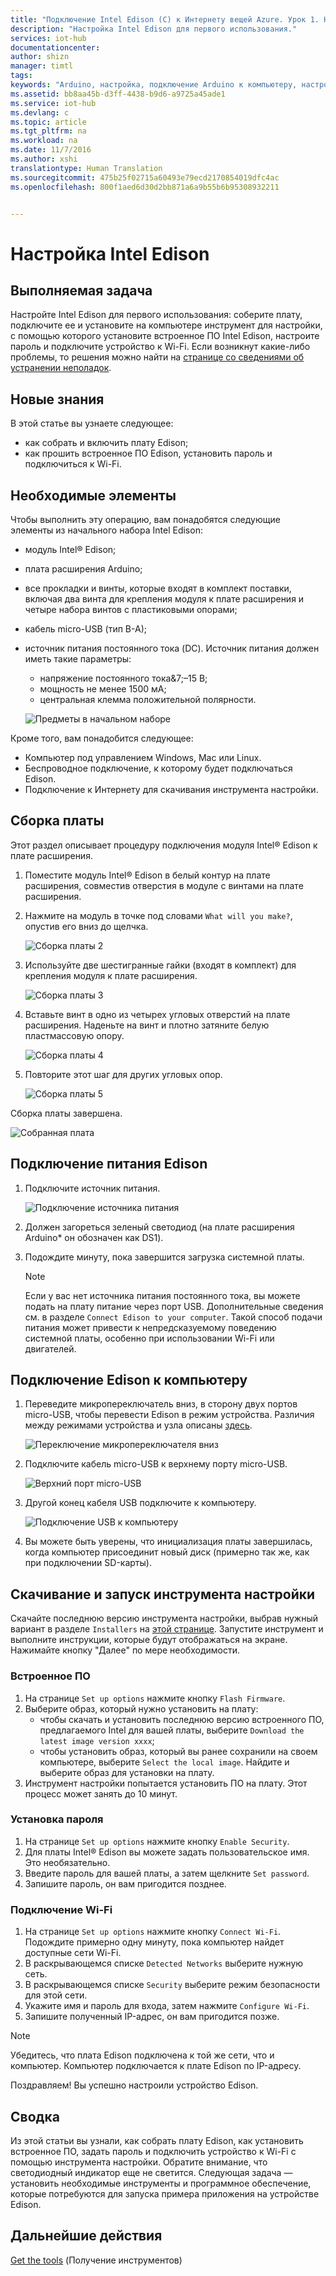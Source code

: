 ```yaml
---
title: "Подключение Intel Edison (C) к Интернету вещей Azure. Урок 1. Настройка устройства | Документация Майкрософт"
description: "Настройка Intel Edison для первого использования."
services: iot-hub
documentationcenter: 
author: shizn
manager: timtl
tags: 
keywords: "Arduino, настройка, подключение Arduino к компьютеру, настройка Arduino, плата Arduino"
ms.assetid: bb8aa45b-d3ff-4438-b9d6-a9725a45ade1
ms.service: iot-hub
ms.devlang: c
ms.topic: article
ms.tgt_pltfrm: na
ms.workload: na
ms.date: 11/7/2016
ms.author: xshi
translationtype: Human Translation
ms.sourcegitcommit: 475b25f02715a60493e79ecd2170854019dfc4ac
ms.openlocfilehash: 800f1aed6d30d2bb871a6a9b55b6b95308932211


---
```

# <a name="configure-your-intel-edison"></a>Настройка Intel Edison
## <a name="what-you-will-do"></a>Выполняемая задача
Настройте Intel Edison для первого использования: соберите плату, подключите ее и установите на компьютере инструмент для настройки, с помощью которого установите встроенное ПО Intel Edison, настроите пароль и подключите устройство к Wi-Fi. Если возникнут какие-либо проблемы, то решения можно найти на [странице со сведениями об устранении неполадок][troubleshooting].

## <a name="what-you-will-learn"></a>Новые знания
В этой статье вы узнаете следующее:

* как собрать и включить плату Edison;
* как прошить встроенное ПО Edison, установить пароль и подключиться к Wi-Fi.

## <a name="what-you-need"></a>Необходимые элементы
Чтобы выполнить эту операцию, вам понадобятся следующие элементы из начального набора Intel Edison:

* модуль Intel® Edison;
* плата расширения Arduino;
* все прокладки и винты, которые входят в комплект поставки, включая два винта для крепления модуля к плате расширения и четыре набора винтов с пластиковыми опорами;
* кабель micro-USB (тип B-A);
* источник питания постоянного тока (DC). Источник питания должен иметь такие параметры:
  - напряжение постоянного тока&7;–15 В;
  - мощность не менее 1500 мА;
  - центральная клемма положительной полярности.

  ![Предметы в начальном наборе](media/iot-hub-intel-edison-lessons/lesson1/kit.png)

Кроме того, вам понадобится следующее:

* Компьютер под управлением Windows, Mac или Linux.
* Беспроводное подключение, к которому будет подключаться Edison.
* Подключение к Интернету для скачивания инструмента настройки.

## <a name="assemble-your-board"></a>Сборка платы

Этот раздел описывает процедуру подключения модуля Intel® Edison к плате расширения.

1. Поместите модуль Intel® Edison в белый контур на плате расширения, совместив отверстия в модуле с винтами на плате расширения.

2. Нажмите на модуль в точке под словами `What will you make?`, опустив его вниз до щелчка.

   ![Сборка платы 2](media/iot-hub-intel-edison-lessons/lesson1/assemble_board2.jpg)

3. Используйте две шестигранные гайки (входят в комплект) для крепления модуля к плате расширения.

   ![Сборка платы 3](media/iot-hub-intel-edison-lessons/lesson1/assemble_board3.jpg)

4. Вставьте винт в одно из четырех угловых отверстий на плате расширения. Наденьте на винт и плотно затяните белую пластмассовую опору.

   ![Сборка платы 4](media/iot-hub-intel-edison-lessons/lesson1/assemble_board4.jpg)

5. Повторите этот шаг для других угловых опор.

   ![Сборка платы 5](media/iot-hub-intel-edison-lessons/lesson1/assemble_board5.jpg)

Сборка платы завершена.

   ![Собранная плата](media/iot-hub-intel-edison-lessons/lesson1/assembled_board.jpg)

## <a name="power-up-edison"></a>Подключение питания Edison

1. Подключите источник питания.

   ![Подключение источника питания](media/iot-hub-intel-edison-lessons/lesson1/plug_power.jpg)

2. Должен загореться зеленый светодиод (на плате расширения Arduino* он обозначен как DS1).

3. Подождите минуту, пока завершится загрузка системной платы.

   > [!NOTE]
   > Если у вас нет источника питания постоянного тока, вы можете подать на плату питание через порт USB. Дополнительные сведения см. в разделе `Connect Edison to your computer`. Такой способ подачи питания может привести к непредсказуемому поведению системной платы, особенно при использовании Wi-Fi или двигателей.

## <a name="connect-edison-to-your-computer"></a>Подключение Edison к компьютеру

1. Переведите микропереключатель вниз, в сторону двух портов micro-USB, чтобы перевести Edison в режим устройства. Различия между режимами устройства и узла описаны [здесь](https://software.intel.com/en-us/node/628233#usb-device-mode-vs-usb-host-mode).

   ![Переключение микропереключателя вниз](media/iot-hub-intel-edison-lessons/lesson1/toggle_down_microswitch.jpg)

2. Подключите кабель micro-USB к верхнему порту micro-USB.

   ![Верхний порт micro-USB](media/iot-hub-intel-edison-lessons/lesson1/top_usbport.jpg)

3. Другой конец кабеля USB подключите к компьютеру.

   ![Подключение USB к компьютеру](media/iot-hub-intel-edison-lessons/lesson1/computer_usb.jpg)

4. Вы можете быть уверены, что инициализация платы завершилась, когда компьютер присоединит новый диск (примерно так же, как при подключении SD-карты).

## <a name="download-and-run-the-configuration-tool"></a>Скачивание и запуск инструмента настройки
Скачайте последнюю версию инструмента настройки, выбрав нужный вариант в разделе `Installers` на [этой странице](https://software.intel.com/en-us/iot/hardware/edison/downloads). Запустите инструмент и выполните инструкции, которые будут отображаться на экране. Нажимайте кнопку "Далее" по мере необходимости.

### <a name="flash-firmware"></a>Встроенное ПО
1. На странице `Set up options` нажмите кнопку `Flash Firmware`.
2. Выберите образ, который нужно установить на плату:
   - чтобы скачать и установить последнюю версию встроенного ПО, предлагаемого Intel для вашей платы, выберите `Download the latest image version xxxx`;
   - чтобы установить образ, который вы ранее сохранили на своем компьютере, выберите `Select the local image`. Найдите и выберите образ для установки на плату.
3. Инструмент настройки попытается установить ПО на плату. Этот процесс может занять до 10 минут.

### <a name="set-password"></a>Установка пароля
1. На странице `Set up options` нажмите кнопку `Enable Security`.
2. Для платы Intel® Edison вы можете задать пользовательское имя. Это необязательно.
3. Введите пароль для вашей платы, а затем щелкните `Set password`.
4. Запишите пароль, он вам пригодится позднее.

### <a name="connect-wi-fi"></a>Подключение Wi-Fi
1. На странице `Set up options` нажмите кнопку `Connect Wi-Fi`. Подождите примерно одну минуту, пока компьютер найдет доступные сети Wi-Fi.
2. В раскрывающемся списке `Detected Networks` выберите нужную сеть.
3. В раскрывающемся списке `Security` выберите режим безопасности для этой сети.
4. Укажите имя и пароль для входа, затем нажмите `Configure Wi-Fi`.
5. Запишите полученный IP-адрес, он вам пригодится позже.

> [!NOTE]
> Убедитесь, что плата Edison подключена к той же сети, что и компьютер. Компьютер подключается к плате Edison по IP-адресу.

Поздравляем! Вы успешно настроили устройство Edison.

## <a name="summary"></a>Сводка
Из этой статьи вы узнали, как собрать плату Edison, как установить встроенное ПО, задать пароль и подключить устройство к Wi-Fi с помощью инструмента настройки. Обратите внимание, что светодиодный индикатор еще не светится. Следующая задача — установить необходимые инструменты и программное обеспечение, которые потребуются для запуска примера приложения на устройстве Edison.

## <a name="next-steps"></a>Дальнейшие действия
[Get the tools][get-the-tools] (Получение инструментов)
<!-- Images and links -->

[troubleshooting]: iot-hub-intel-edison-kit-c-troubleshooting.md
[get-the-tools]: iot-hub-intel-edison-kit-c-lesson1-get-the-tools-win32.md


<!--HONumber=Jan17_HO4-->


